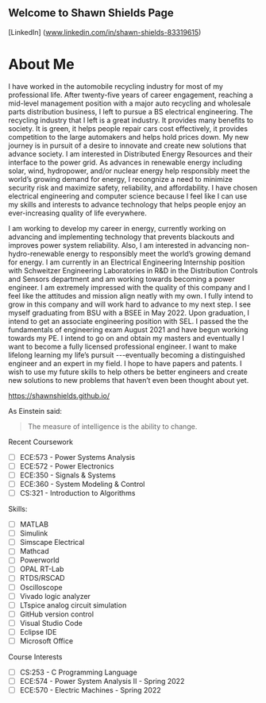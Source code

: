 ## Welcome to Shawn Shields Page

[LinkedIn] (www.linkedin.com/in/shawn-shields-83319615)

# About Me
I have worked in the automobile recycling industry for most of my professional life. After twenty-five years of career engagement, reaching a mid-level management position with a major auto recycling and wholesale parts distribution business, I left to pursue a BS electrical engineering. The recycling industry that I left is a great industry. It provides many benefits to society. It is green, it helps people repair cars cost effectively, it provides competition to the large automakers and helps hold prices down. My new journey is in pursuit of a desire to innovate and create new solutions that advance society. I am interested in Distributed Energy Resources and their interface to the power grid.  As advances in renewable energy including solar, wind, hydropower, and/or nuclear energy help responsibly meet the world’s growing demand for energy, I recongnize a need to minimize security risk and maximize safety, reliability, and affordability. I have chosen electrical engineering and computer science because I feel like I can use my skills and interests to advance technology that helps people enjoy an ever-increasing quality of life everywhere.

I am working to develop my career in energy, currently working on advancing and implementing technology that prevents blackouts and improves power system reliability. Also, I am interested in advancing non-hydro-renewable energy  to responsibly meet the world’s growing demand for energy. I am currently in an Electrical Engineering Internship position with Schweitzer Engineering Laboratories in R&D in the Distribution Controls and Sensors department and am working towards becoming a power engineer. I am extremely impressed with the quality of this company and I feel like the attitudes and mission align neatly with my own. I fully intend to grow in this company and will work hard to advance to my next step. I see myself graduating from BSU with a BSEE in May 2022. Upon graduation, I intend to get an associate engineering position with SEL. I passed the the fundamentals of engineering exam August 2021 and have begun working towards my PE. I intend to go on and obtain my masters and eventually I want to become a fully licensed professional engineer. I want to make lifelong learning my life’s pursuit ---eventually becoming a distinguished engineer and an expert in my field. I hope to have papers and patents. I wish to use my future skills to help others be better engineers and create new solutions to new problems that haven’t even been thought about yet.

https://shawnshields.github.io/

As Einstein said:
>The measure of intelligence 
>is the ability to change.

Recent Coursework
- [ ] ECE:573 - Power Systems Analysis
- [ ] ECE:572 - Power Electronics
- [ ] ECE:350 - Signals & Systems
- [ ] ECE:360 - System Modeling & Control
- [ ] CS:321 - Introduction to Algorithms

Skills:
- [ ] MATLAB
- [ ] Simulink
- [ ] Simscape Electrical
- [ ] Mathcad
- [ ] Powerworld
- [ ] OPAL RT-Lab
- [ ] RTDS/RSCAD
- [ ] Oscilloscope
- [ ] Vivado logic analyzer
- [ ] LTspice analog circuit simulation
- [ ] GitHub version control
- [ ] Visual Studio Code
- [ ] Eclipse IDE
- [ ] Microsoft Office

Course Interests
- [ ] CS:253 - C Programming Language
- [ ] ECE:574 - Power System Analysis II - Spring 2022
- [ ] ECE:570 - Electric Machines - Spring 2022
